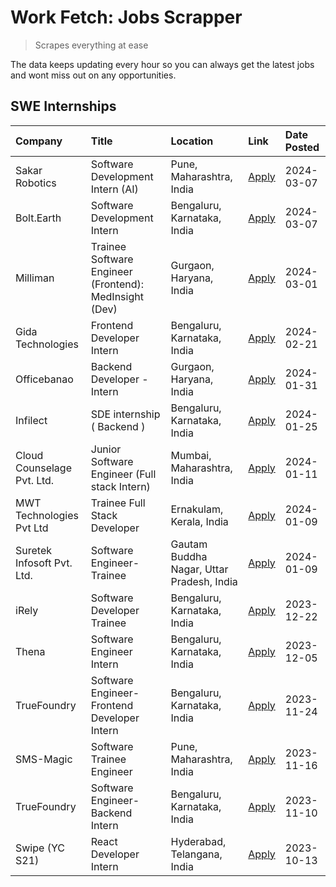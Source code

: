 # Work Fetch: Jobs Scrapper
> Scrapes everything at ease

The data keeps updating every hour so you can always get the latest jobs and wont miss out on any opportunities.

## SWE Internships
<!--START_SECTION:workfetch-->
| Company                    | Title                                                  | Location                                  | Link                                                                                                                                                                                                                                                                       | Date Posted   |
|:---------------------------|:-------------------------------------------------------|:------------------------------------------|:---------------------------------------------------------------------------------------------------------------------------------------------------------------------------------------------------------------------------------------------------------------------------|:--------------|
| Sakar Robotics             | Software Development Intern (AI)                       | Pune, Maharashtra, India                  | [Apply](https://in.linkedin.com/jobs/view/software-development-intern-ai-at-sakar-robotics-3848337951?refId=XNLzx5nfZLxq%2FuD51tjTWA%3D%3D&trackingId=V%2Bm15ULXAHGVzWqPQL9vJQ%3D%3D&position=10&pageNum=0&trk=public_jobs_jserp-result_search-card)                       | 2024-03-07    |
| Bolt.Earth                 | Software Development Intern                            | Bengaluru, Karnataka, India               | [Apply](https://in.linkedin.com/jobs/view/software-development-intern-at-bolt-earth-3849437038?refId=XNLzx5nfZLxq%2FuD51tjTWA%3D%3D&trackingId=70aNNVObefwSVutI%2FwVRGg%3D%3D&position=22&pageNum=0&trk=public_jobs_jserp-result_search-card)                              | 2024-03-07    |
| Milliman                   | Trainee Software Engineer (Frontend): MedInsight (Dev) | Gurgaon, Haryana, India                   | [Apply](https://in.linkedin.com/jobs/view/trainee-software-engineer-frontend-medinsight-dev-at-milliman-3792874280?refId=XNLzx5nfZLxq%2FuD51tjTWA%3D%3D&trackingId=%2Fi%2FDcwXssPjgEsE0xX2LAw%3D%3D&position=5&pageNum=0&trk=public_jobs_jserp-result_search-card)         | 2024-03-01    |
| Gida Technologies          | Frontend Developer Intern                              | Bengaluru, Karnataka, India               | [Apply](https://in.linkedin.com/jobs/view/frontend-developer-intern-at-gida-technologies-3836040945?refId=XNLzx5nfZLxq%2FuD51tjTWA%3D%3D&trackingId=nXUxQkUbqEnkCJGgpyEoSQ%3D%3D&position=11&pageNum=0&trk=public_jobs_jserp-result_search-card)                           | 2024-02-21    |
| Officebanao                | Backend Developer - Intern                             | Gurgaon, Haryana, India                   | [Apply](https://in.linkedin.com/jobs/view/backend-developer-intern-at-officebanao-3814263731?refId=XNLzx5nfZLxq%2FuD51tjTWA%3D%3D&trackingId=M2jghAH7qwIP9K%2BdqyUInw%3D%3D&position=19&pageNum=0&trk=public_jobs_jserp-result_search-card)                                | 2024-01-31    |
| Infilect                   | SDE internship ( Backend )                             | Bengaluru, Karnataka, India               | [Apply](https://in.linkedin.com/jobs/view/sde-internship-backend-at-infilect-3815120558?refId=XNLzx5nfZLxq%2FuD51tjTWA%3D%3D&trackingId=KRRBD5HWfATJLfOifC1dow%3D%3D&position=20&pageNum=0&trk=public_jobs_jserp-result_search-card)                                       | 2024-01-25    |
| Cloud Counselage Pvt. Ltd. | Junior Software Engineer (Full stack Intern)           | Mumbai, Maharashtra, India                | [Apply](https://in.linkedin.com/jobs/view/junior-software-engineer-full-stack-intern-at-cloud-counselage-pvt-ltd-3803132814?refId=XNLzx5nfZLxq%2FuD51tjTWA%3D%3D&trackingId=V%2Bm0KfzDtWdAom9fonkdmQ%3D%3D&position=21&pageNum=0&trk=public_jobs_jserp-result_search-card) | 2024-01-11    |
| MWT Technologies Pvt Ltd   | Trainee Full Stack Developer                           | Ernakulam, Kerala, India                  | [Apply](https://in.linkedin.com/jobs/view/trainee-full-stack-developer-at-mwt-technologies-pvt-ltd-3800921715?refId=XNLzx5nfZLxq%2FuD51tjTWA%3D%3D&trackingId=XHrDmct89JUEluT5eVv%2FcQ%3D%3D&position=6&pageNum=0&trk=public_jobs_jserp-result_search-card)                | 2024-01-09    |
| Suretek Infosoft Pvt. Ltd. | Software Engineer-Trainee                              | Gautam Buddha Nagar, Uttar Pradesh, India | [Apply](https://in.linkedin.com/jobs/view/software-engineer-trainee-at-suretek-infosoft-pvt-ltd-3800934643?refId=XNLzx5nfZLxq%2FuD51tjTWA%3D%3D&trackingId=KQqCATur7PgLx%2Bz8CA9ILg%3D%3D&position=17&pageNum=0&trk=public_jobs_jserp-result_search-card)                  | 2024-01-09    |
| iRely                      | Software Developer Trainee                             | Bengaluru, Karnataka, India               | [Apply](https://in.linkedin.com/jobs/view/software-developer-trainee-at-irely-3801577534?refId=XNLzx5nfZLxq%2FuD51tjTWA%3D%3D&trackingId=yNdrhf3yzsVdWZ5qek5Odw%3D%3D&position=9&pageNum=0&trk=public_jobs_jserp-result_search-card)                                       | 2023-12-22    |
| Thena                      | Software Engineer Intern                               | Bengaluru, Karnataka, India               | [Apply](https://in.linkedin.com/jobs/view/software-engineer-intern-at-thena-3778731751?refId=XNLzx5nfZLxq%2FuD51tjTWA%3D%3D&trackingId=gpJhbCThy37N9X8gXIrQDg%3D%3D&position=13&pageNum=0&trk=public_jobs_jserp-result_search-card)                                        | 2023-12-05    |
| TrueFoundry                | Software Engineer- Frontend Developer Intern           | Bengaluru, Karnataka, India               | [Apply](https://in.linkedin.com/jobs/view/software-engineer-frontend-developer-intern-at-truefoundry-3790095058?refId=XNLzx5nfZLxq%2FuD51tjTWA%3D%3D&trackingId=jMdIrAuDaXENxP%2Bl3n%2BzvQ%3D%3D&position=12&pageNum=0&trk=public_jobs_jserp-result_search-card)           | 2023-11-24    |
| SMS-Magic                  | Software Trainee Engineer                              | Pune, Maharashtra, India                  | [Apply](https://in.linkedin.com/jobs/view/software-trainee-engineer-at-sms-magic-3761409781?refId=XNLzx5nfZLxq%2FuD51tjTWA%3D%3D&trackingId=3KJfK%2Bu8i6Z5slVoNdk6XA%3D%3D&position=24&pageNum=0&trk=public_jobs_jserp-result_search-card)                                 | 2023-11-16    |
| TrueFoundry                | Software Engineer-Backend Intern                       | Bengaluru, Karnataka, India               | [Apply](https://in.linkedin.com/jobs/view/software-engineer-backend-intern-at-truefoundry-3779508170?refId=XNLzx5nfZLxq%2FuD51tjTWA%3D%3D&trackingId=nUQ5SZtJYbpGgLJ4olD3Ag%3D%3D&position=25&pageNum=0&trk=public_jobs_jserp-result_search-card)                          | 2023-11-10    |
| Swipe (YC S21)             | React Developer Intern                                 | Hyderabad, Telangana, India               | [Apply](https://in.linkedin.com/jobs/view/react-developer-intern-at-swipe-yc-s21-3737600089?refId=XNLzx5nfZLxq%2FuD51tjTWA%3D%3D&trackingId=HvYkq4WWjd6PMzb7DIblag%3D%3D&position=14&pageNum=0&trk=public_jobs_jserp-result_search-card)                                   | 2023-10-13    |
<!--END_SECTION:workfetch-->
